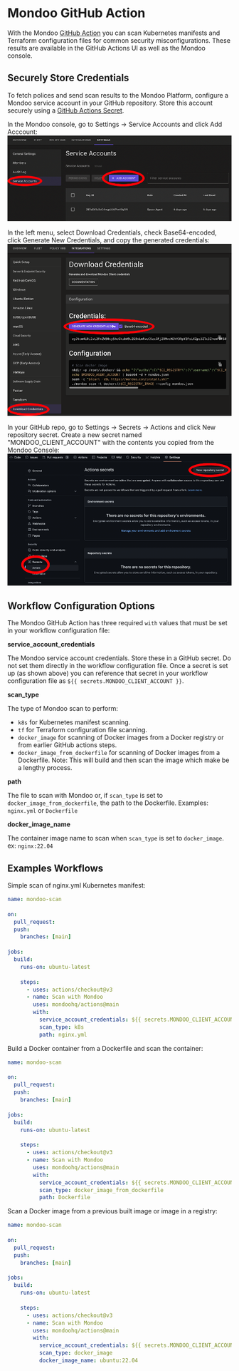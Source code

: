 # Mondoo GitHub Action

With the Mondoo [GitHub Action](https://github.com/features/actions) you can scan Kubernetes manifests and Terraform configuration files for common security misconfigurations. These results are available in the GitHub Actions UI as well as the Mondoo console.

## Securely Store Credentials

To fetch polices and send scan results to the Mondoo Platform, configure a Mondoo service account in your GitHub repository. Store this account securely using a [GitHub Actions Secret](https://docs.github.com/en/actions/security-guides/encrypted-secrets#creating-encrypted-secrets-for-a-repository).

In the Mondoo console, go to Settings -> Service Accounts and click Add Acccount:
![Service Accounts Page](/assets/service_account.png)

In the left menu, select Download Credentials, check Base64-encoded, click Generate New Credentials, and copy the generated credentials:
![Generate Credentials](/assets/credentials.png)

In your GitHub repo, go to Settings -> Secrets -> Actions and click New repository secret. Create a new secret named "MONDOO_CLIENT_ACCOUNT" with the contents you copied from the Mondoo Console:
![Generate Credentials](/assets/secret.png)

## Workflow Configuration Options

The Mondoo GitHub Action has three required `with` values that must be set in your workflow configuration file:

**service_account_credentials**

The Mondoo service account credentials. Store these in a GitHub secret. Do not set them directly in the workflow configuration file. Once a secret is set up (as shown above) you can reference that secret in your workflow configuration file as `${{ secrets.MONDOO_CLIENT_ACCOUNT }}`.

**scan_type**

The type of Mondoo scan to perform:

- `k8s` for Kubernetes manifest scanning.
- `tf` for Terraform configuration file scanning.
- `docker_image` for scanning of Docker images from a Docker registry or from earlier GitHub actions steps.
- `docker_image_from_dockerfile` for scanning of Docker images from a Dockerfile. Note: This will build and then scan the image which make be a lengthy process.

**path**

The file to scan with Mondoo or, if `scan_type` is set to `docker_image_from_dockerfile`, the path to the Dockerfile. Examples: `nginx.yml` or `Dockerfile`

**docker_image_name**

The container image name to scan when `scan_type` is set to `docker_image`. ex: `nginx:22.04`

## Examples Workflows

Simple scan of nginx.yml Kubernetes manifest:

```yaml
name: mondoo-scan

on:
  pull_request:
  push:
    branches: [main]

jobs:
  build:
    runs-on: ubuntu-latest

    steps:
      - uses: actions/checkout@v3
      - name: Scan with Mondoo
        uses: mondoohq/actions@main
        with:
          service_account_credentials: ${{ secrets.MONDOO_CLIENT_ACCOUNT }}
          scan_type: k8s
          path: nginx.yml
```

Build a Docker container from a Dockerfile and scan the container:

```yaml
name: mondoo-scan

on:
  pull_request:
  push:
    branches: [main]

jobs:
  build:
    runs-on: ubuntu-latest

    steps:
      - uses: actions/checkout@v3
      - name: Scan with Mondoo
        uses: mondoohq/actions@main
        with:
          service_account_credentials: ${{ secrets.MONDOO_CLIENT_ACCOUNT }}
          scan_type: docker_image_from_dockerfile
          path: Dockerfile
```

Scan a Docker image from a previous built image or image in a registry:

```yaml
name: mondoo-scan

on:
  pull_request:
  push:
    branches: [main]

jobs:
  build:
    runs-on: ubuntu-latest

    steps:
      - uses: actions/checkout@v3
      - name: Scan with Mondoo
        uses: mondoohq/actions@main
        with:
          service_account_credentials: ${{ secrets.MONDOO_CLIENT_ACCOUNT }}
          scan_type: docker_image
          docker_image_name: ubuntu:22.04
```
